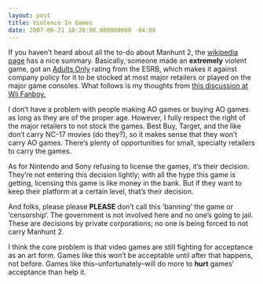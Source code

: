 ```yaml
---
layout: post
title: Violence In Games
date: 2007-06-21 10:20:08.000000000 -04:00
---
```

<p>If you haven’t heard about all the to-do about Manhunt 2, the <a href="http://en.wikipedia.org/wiki/Manhunt_2">wikipedia page</a> has a nice summary. Basically, someone made an <strong>extremely</strong> violent game, got an <a href="http://en.wikipedia.org/wiki/Entertainment_Software_Rating_Board#Current">Adults Only</a> rating from the <span class="caps">ESRB</span>, which makes it against company policy for it to be stocked at most major retailers or played on the major game consoles. What follows is my thoughts from <a href="http://www.nintendowiifanboy.com/2007/06/21/wii-warm-up-if-gamers-are-aging-should-ao-games-be-okay/">this discussion at Wii Fanboy.</a></p>

<p>I don’t have a problem with people making AO games or buying AO games as long as they are of the proper age. However, I fully respect the right of the major retailers to not stock the games. Best Buy, Target, and the like don’t carry NC-17 movies (do they?), so it makes sense that they won’t carry AO games. There’s plenty of opportunities for small, specialty retailers to carry the games.</p>

<p>As for Nintendo and Sony refusing to license the games, it’s their decision. They’re not entering this decision lightly; with all the hype this game is getting, licensing this game is like money in the bank. But if they want to keep their platform at a certain level, that’s their decision.</p>

<p>And folks, please please <strong><span class="caps">PLEASE</span></strong> don’t call this ‘banning‘ the game or ‘censorship‘. The government is not involved here and no one’s going to jail. These are decisions by private corporations; no one is being forced to not carry Manhunt 2.</p>

<p>I think the core problem is that video games are still fighting for acceptance as an art form. Games like this won’t be acceptable until after that happens, not before. Games like this–unfortunately–will do more to <strong>hurt</strong> games’ acceptance than help it.</p>

